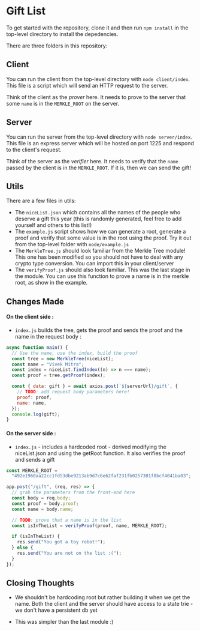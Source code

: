# Gift List

To get started with the repository, clone it and then run `npm install` in the top-level directory to install the depedencies.

There are three folders in this repository:

## Client

You can run the client from the top-level directory with `node client/index`. This file is a script which will send an HTTP request to the server.

Think of the client as the _prover_ here. It needs to prove to the server that some `name` is in the `MERKLE_ROOT` on the server.

## Server

You can run the server from the top-level directory with `node server/index`. This file is an express server which will be hosted on port 1225 and respond to the client's request.

Think of the server as the _verifier_ here. It needs to verify that the `name` passed by the client is in the `MERKLE_ROOT`. If it is, then we can send the gift!

## Utils

There are a few files in utils:

- The `niceList.json` which contains all the names of the people who deserve a gift this year (this is randomly generated, feel free to add yourself and others to this list!)
- The `example.js` script shows how we can generate a root, generate a proof and verify that some value is in the root using the proof. Try it out from the top-level folder with `node/example.js`
- The `MerkleTree.js` should look familiar from the Merkle Tree module! This one has been modified so you should not have to deal with any crypto type conversion. You can import this in your client/server
- The `verifyProof.js` should also look familiar. This was the last stage in the module. You can use this function to prove a name is in the merkle root, as show in the example.

## Changes Made

#### On the client side :

- `index.js` builds the tree, gets the proof and sends the proof and the name in the request body :

```js
async function main() {
  // Use the name, use the index, build the proof
  const tree = new MerkleTree(niceList);
  const name = "Vivek Mitra";
  const index = niceList.findIndex((n) => n === name);
  const proof = tree.getProof(index);

  const { data: gift } = await axios.post(`${serverUrl}/gift`, {
    // TODO: add request body parameters here!
    proof: proof,
    name: name,
  });
  console.log(gift);
}
```

#### On the server side :

- `index.js` - includes a hardcoded root - derived modifying the niceList.json and using the getRoot function. It also verifies the proof and sends a gift

```js
const MERKLE_ROOT =
  "492e1960aa22cc1fd53dbe9213ab9d7c6e62faf231fb0257301f8bcf4041ba03";

app.post("/gift", (req, res) => {
  // grab the parameters from the front-end here
  const body = req.body;
  const proof = body.proof;
  const name = body.name;

  // TODO: prove that a name is in the list
  const isInTheList = verifyProof(proof, name, MERKLE_ROOT);

  if (isInTheList) {
    res.send("You got a toy robot!");
  } else {
    res.send("You are not on the list :(");
  }
});
```

## Closing Thoughts

- We shouldn't be hardcoding root but rather building it when we get the name. Both the client and the server should have access to a state trie - we don't have a persistent db yet

- This was simpler than the last module :)
